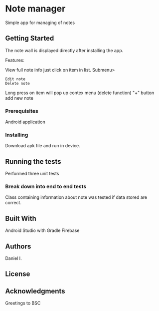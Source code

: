 # Note manager

Simple app for managing of notes

## Getting Started

The note wall is displayed directly after installing the app.

Features:

View full note info just click on item in list.
  Submenu>
  
    Edit note    
    Delete note    
Long press on item will pop up contex menu (delete function)
"+" button add new note

### Prerequisites

Android application

### Installing

Download apk file and run in device.

## Running the tests

Performed three unit tests

### Break down into end to end tests

Class containing information about note was tested if data stored are correct.

## Built With

Android Studio with Gradle
Firebase

## Authors

Daniel I.

## License

## Acknowledgments

Greetings to BSC


